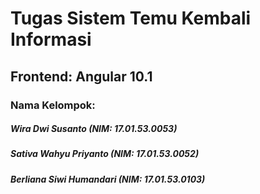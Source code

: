 # Tugas Sistem Temu Kembali Informasi
## Frontend: Angular 10.1

### Nama Kelompok:
##### Wira Dwi Susanto (NIM: 17.01.53.0053)
##### Sativa Wahyu Priyanto (NIM: 17.01.53.0052)
##### Berliana Siwi Humandari (NIM: 17.01.53.0103)
